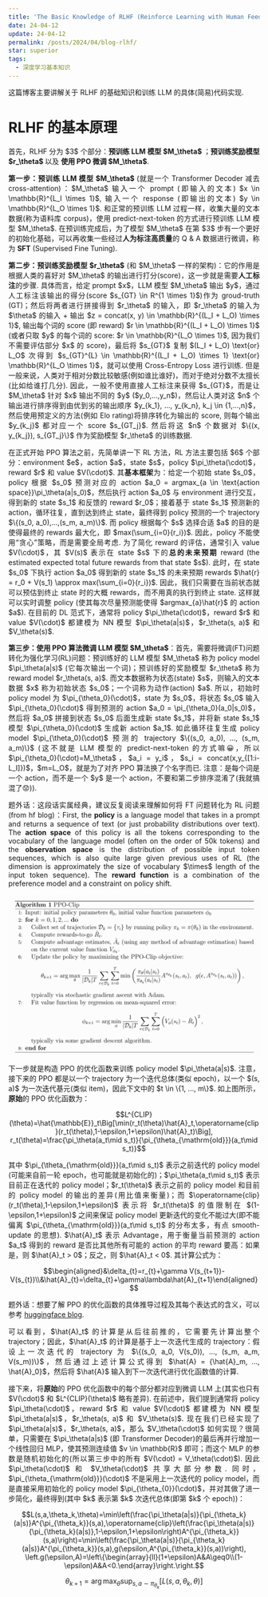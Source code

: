 ```yaml
---
title: 'The Basic Knowledge of RLHF (Reinforce Learning with Human Feedback)'
date: 24-04-12
update: 24-04-12
permalink: /posts/2024/04/blog-rlhf/
star: superior
tags:
  - 深度学习基本知识
---
```


<p style="text-align:justify; text-justify:inter-ideograph;">这篇博客主要讲解关于 RLHF 的基础知识和训练 LLM 的具体(简易)代码实现. </p>

# RLHF 的基本原理

<p style="text-align:justify; text-justify:inter-ideograph;">首先，RLHF 分为 $3$ 个部分：<b>预训练 LLM 模型 $M_\theta$ </b>；<b>预训练奖励模型 $r_\theta$ </b> 以及 <b>使用 PPO 微调 $M_\theta$</b>. </p>

<p style="text-align:justify; text-justify:inter-ideograph;"><b>第一步：预训练 LLM 模型 $M_\theta$ </b> (就是一个 Transformer Decoder 减去 cross-attention)：$M_\theta$ 输入一个 prompt (即输入的文本) $x \in \mathbb{R}^{L_I \times 1}$, 输入一个 response (即输出的文本) $y \in \mathbb{R}^{L_O \times 1}$. 和正常的预训练 LLM 过程一样，收集大量的文本数据(称为语料库 corpus)，使用 predict-next-token 的方式进行预训练 LLM 模型 $M_\theta$. 在预训练完成后，为了模型 $M_\theta$ 在第 $3$ 步有一个更好的初始化基础，可以再收集一些经过<b>人为标注高质量</b>的 Q & A 数据进行微调，称为 <b>SFT</b> (Supervised Fine Tuning). </p>

<p style="text-align:justify; text-justify:inter-ideograph;"><b>第二步：预训练奖励模型 $r_\theta$</b> (和 $M_\theta$ 一样的架构)：它的作用是根据人类的喜好对 $M_\theta$ 的输出进行打分(score)，这一步就是需要<b>人工标注</b>的步骤. 具体而言，给定 prompt $x$，LLM 模型 $M_\theta$ 输出 $y$，通过人工标注该输出的得分(score $s_{GT} \in R^{1 \times 1}$)作为 groud-truth (GT)；然后将两者进行拼接得到 $r_\theta$ 的输入，即 $r_\theta$ 的输入为 $\theta$ 的输入 + 输出 $z = concat(x, y) \in \mathbb{R}^{(L_I + L_O) \times 1}$, 输出每个词的 score (即 reward) $r \in \mathbb{R}^{(L_I + L_O) \times 1}$ (或者只取 $y$ 的每个词的 score: $r \in \mathbb{R}^{L_O \times 1}$, 因为我们不需要评估部分 $x$ 的 score)，最后将 $s_{GT}$ 复制 $(L_I + L_O) \text{or} L_O$ 次得到 $s_{GT}^{L} \in \mathbb{R}^{(L_I + L_O) \times 1} \text{or} \mathbb{R}^{L_O \times 1}$，就可以使用 Cross-Entropy Loss 进行训练. 但是一般来说，人类对于相对分数比较敏感(例如谁比谁好)，而对于绝对分数不太擅长(比如给谁打几分). 因此，一般不使用直接人工标注来获得 $s_{GT}$，而是让 $M_\theta$ 针对 $x$ 输出不同的 $y$ ($y_0,...,y_n$)，然后让人类对这 $n$ 个输出进行排序得到由优到劣的输出顺序 $y_{k_1}, ..., y_{k_n}, k_j \in {1,...,n}$，然后使用预定义的方法(例如 Elo rating)将排序转化为输出的 score, 则每个输出 $y_{k_j}$ 都对应一个 score $s_{GT_j}$. 然后将这 $n$ 个数据对 $\{(x, y_{k_j}), s_{GT_j}\}$ 作为奖励模型 $r_\theta$ 的训练数据. </p>

<p style="text-align:justify; text-justify:inter-ideograph;">在正式开始 PPO 算法之前，先简单讲一下 RL 方法，RL 方法主要包括 $6$ 个部分：environment $e$，action $a$，state $s$，policy $\pi_\theta(\cdot)$，reward $r$ 和 value $V(\cdot)$. 其<b>基本框架</b>为：给定一个初始 state $s_0$，policy 根据 $s_0$ 预测对应的 action $a_0 = argmax_{a \in \text{action space}}\pi_\theta(a|s_0)$，然后执行 action $a_0$ 与 environment 进行交互，得到新的 state $s_1$ 和反馈的 reward $r_0$；接着基于 state $s_1$ 预测新的 action，循环往复，直到达到终止 state，最终得到 policy 预测的一个 trajectory $\{(s_0, a_0),...,(s_m, a_m)\}$. 而 policy 根据每个 $s$ 选择合适 $a$ 的目的是使得最终的 rewards 最大化，即 $max(\sum_{i=0}{r_i})$. 因此，policy 不能使用“贪心”策略，而是需要全局考虑. 为了简化 reward 的评估，通常引入 value $V(\cdot)$，其 $V(s)$ 表示在 state $s$ 下的<b>总的未来预期</b> reward (the estimated expected total future rewards from that state $s$). 此时，在 state $s_0$ 下执行 action $a_0$ 得到新的 state $s_1$ 的未来预期 rewards $\hat{r} = r_0 + V(s_1) \approx max(\sum_{i=0}{r_i})$. 因此，我们只需要在当前状态就可以预估到终止 state 时的大概 rewards，而不用真的执行到终止 state. 这样就可以实时调整 policy (使其每次尽量预测能使得 $argmax_{a}\hat{r}$ 的 action $a$). 在目前的 DL 范式下，通常将 policy $\pi_\theta(\cdot)$，reward $r$ 和 value $V(\cdot)$ 都建模为 NN 模型 $\pi_\theta(a|s)$，$r_\theta(s, a)$ 和 $V_\theta(s)$.</p>

<p style="text-align:justify; text-justify:inter-ideograph;"><b>第三步：使用 PPO 算法微调 LLM 模型 $M_\theta$</b>：首先，需要将微调(FT)问题转化为强化学习(RL)问题：预训练好的 LLM 模型 $M_\theta$ 称为 policy model $\pi_\theta(a|s)$ (它每次输出一个词)；预训练好的奖励模型 $r_\theta$ 称为 reward model $r_\theta(s, a)$. 而文本数据称为状态(state) $s$，则输入的文本数据 $x$ 称为初始状态 $s_0$；一个词称为动作(action) $a$. 所以，初始时 policy model 为 $\pi_{\theta_0}(\cdot)$，state 为 $s_0$，将状态 $s_0$ 输入 $\pi_{\theta_0}(\cdot)$ 得到预测的 action $a_0 = \pi_{\theta_0}(a_0|s_0)$，然后将 $a_0$ 拼接到状态 $s_0$ 后面生成新 state $s_1$，并将新 state $s_1$ 模型 $\pi_{\theta_0}(\cdot)$ 生成新 action $a_1$. 如此循环往复生成 policy model $\pi_{\theta_0}(\cdot)$ 预测的 trajectory $\{(s_0, a_0), ..., (s_m, a_m)\}$ (这不就是 LLM 模型的 predict-next-token 的方式嘛😀，所以 $\pi_{\theta_0}(\cdot)=M_\theta$，$a_i = y_i$，$s_i = concat(x,y_{[1:i-L_I]})$，$m=L_O$，就是为了对齐 PPO 算法换了个名字而已. 注意：是每个词是一个 action，而不是一个 $y$ 是一个 action，不要和第二步排序混淆了(我就搞混了😟)). </p>

<p style="text-align:justify; text-justify:inter-ideograph;">题外话：这段话实属经典，建议反复阅读来理解如何将 FT 问题转化为 RL 问题(from hf blog)：First, the <b>policy</b> is a language model that takes in a prompt and returns a sequence of text (or just probability distributions over text). The <b>action space</b> of this policy is all the tokens corresponding to the vocabulary of the language model (often on the order of 50k tokens) and the <b>observation space</b> is the distribution of possible input token sequences, which is also quite large given previous uses of RL (the dimension is approximately the size of vocabulary $\times$ length of the input token sequence). The <b>reward function</b> is a combination of the preference model and a constraint on policy shift.</p>

![PPO Clip](/images//RLHF_PPO-Clip.png)

<p style="text-align:justify; text-justify:inter-ideograph;">下一步就是构造 PPO 的优化函数来训练 policy model $\pi_\theta(a|s)$. 注意，接下来的 PPO 都是以一个 trajectory 为一个迭代总体(类似 epoch)，以一个 $(s, a)$ 为一次迭代基元(类似 item)，因此下文中的 $t \in \{1, ..., m\}$. 如上图所示，<b>原始</b>的 PPO 优化函数为：</p>

$$L^{CLIP}(\theta)=\hat{\mathbb{E}}_t\Big[\min(r_t(\theta)\hat{A}_t,\operatorname{clip}(r_t(\theta),1-\epsilon,1+\epsilon)\hat{A}_t)\Big], r_t(\theta)=\frac{\pi_\theta(a_t\mid s_t)}{\pi_{\theta_{\mathrm{old}}}(a_t\mid s_t)}$$

<p style="text-align:justify; text-justify:inter-ideograph;">其中 $\pi_{\theta_{\mathrm{old}}}(a_t\mid s_t)$ 表示之前迭代的 policy model (可能来自前一轮 epoch，也可能就是初始化的)；$\pi_\theta(a_t\mid s_t)$ 表示目前正在迭代的 policy model；$r_t(\theta)$ 表示之前的 policy model 和目前的 policy model 的输出的差异(用比值来衡量)；而 $\operatorname{clip}(r_t(\theta),1-\epsilon,1+\epsilon)$ 表示将 $r_t(\theta)$ 的值限制在 $(1-\epsilon,1+\epsilon)$ 之间来保证 policy model 更新迭代的变化不能过大(即不能偏离 $\pi_{\theta_{\mathrm{old}}}(a_t\mid s_t)$ 的分布太多，有点 smooth-update 的思想). $\hat{A}_t$ 表示 Advantage，用于衡量当前预测的 action $a_t$ 得到的 reward 是否比其他所有可能的 action 的平均 reward 要高：如果是，则 $\hat{A}_t > 0$；反之，则 $\hat{A}_t < 0$. 其计算公式为：</p> 

$$\begin{aligned}&\delta_{t}=r_{t}+\gamma V(s_{t+1})-V(s_{t})\\&\hat{A}_{t}=\delta_{t}+\gamma\lambda\hat{A}_{t+1}\end{aligned}$$

<p style="text-align:justify; text-justify:inter-ideograph;">题外话：想要了解 PPO 的优化函数的具体推导过程及其每个表达式的含义，可以参考 <a href="https://huggingface.co/blog/deep-rl-ppo#recap-the-policy-objective-function" target="_blank">huggingface blog</a>. </p>

<p style="text-align:justify; text-justify:inter-ideograph;">可以看到，$\hat{A}_t$ 的计算是从后往前推的，它需要先计算出整个 trajectory；因此，$\hat{A}_t$ 的计算是基于上一次迭代生成的 trajectory：假设上一次迭代的 trajectory 为 $\{(s_0, a_0, V(s_0)), ..., (s_m, a_m, V(s_m))\}$，然后通过上述计算公式得到 $\hat{A} = {\hat{A}_m, ..., \hat{A}_0}$，然后将 $\hat{A}$ 输入到下一次迭代进行优化函数值的计算. </p>

<p style="text-align:justify; text-justify:inter-ideograph;">接下来，将<b>原始</b>的 PPO 优化函数中的每个部分都对应到微调 LLM 上(其实也只有 $V(\cdot)$ 和 $L^{CLIP}(\theta)$ 略有差异). 在前述中，我们提到通常将 policy $\pi_\theta(\cdot)$，reward $r$ 和 value $V(\cdot)$ 都建模为 NN 模型 $\pi_\theta(a|s)$，$r_\theta(s, a)$ 和 $V_\theta(s)$. 现在我们已经实现了 $\pi_\theta(a|s)$，$r_\theta(s, a)$，那么 $V_\theta(\cdot)$ 如何实现？很简单，只需要在 $\pi_\theta(a|s)$ (即 Transformer Decoder)的最后再并行增加一个线性回归 MLP，使其预测连续值 $v \in \mathbb{R}$ 即可；而这个 MLP 的参数是随机初始化的(所以第三步中的所有 $V(\cdot) = V_\theta(\cdot)$). 因此 $\pi_\theta(\cdot)$ 和 $V_\theta(\cdot)$ 共享大部分参数. 同时，$\pi_{\theta_{\mathrm{old}}}(\cdot)$ 不是采用上一次迭代的 policy model，而是直接采用初始化的 policy model $\pi_{\theta_{0}}(\cdot)$，并对其做了进一步简化，最终得到(其中 $k$ 表示第 $k$ 次迭代总体(即第 $k$ 个 epoch))：</p>

$$L(s,a,\theta_k,\theta)=\min\left(\frac{\pi_\theta(a|s)}{\pi_{\theta_k}(a|s)}A^{\pi_{\theta_k}}(s,a),\operatorname{clip}\left(\frac{\pi_\theta(a|s)}{\pi_{\theta_k}(a|s)},1-\epsilon,1+\epsilon\right)A^{\pi_{\theta_k}}(s,a)\right)=\min\left(\frac{\pi_\theta(a|s)}{\pi_{\theta_k}(a|s)}A^{\pi_{\theta_k}}(s,a),g(\epsilon,A^{\pi_{\theta_k}}(s,a))\right), \left.g(\epsilon,A)=\left\{\begin{array}{ll}(1+\epsilon)A&A\geq0\\(1-\epsilon)A&A<0.\end{array}\right.\right.$$


$$\theta_{k+1}=\arg\max_\theta\sup_{s,a\sim\pi_{\theta_k}}\left[L(s,a,\theta_k,\theta)\right]$$